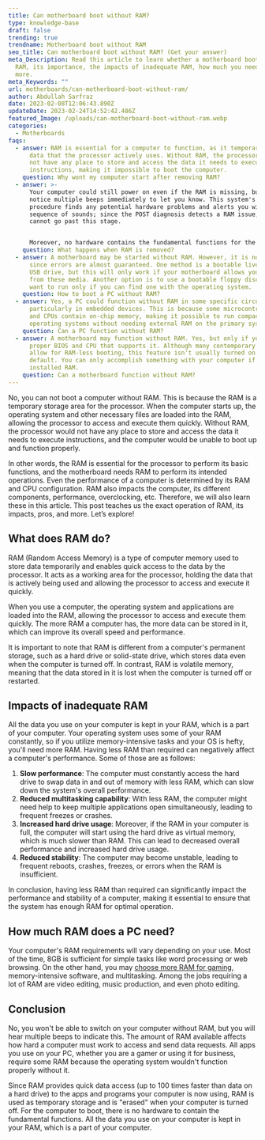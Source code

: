 ```yaml
---
title: Can motherboard boot without RAM?
type: knowledge-base
draft: false
trending: true
trendname: Motherboard boot without RAM
seo_title: Can motherboard boot without RAM? (Get your answer)
meta_Description: Read this article to learn whether a motherboard boots without
  RAM, its importance, the impacts of inadequate RAM, how much you need, and
  more.
meta_Keywords: ""
url: motherboards/can-motherboard-boot-without-ram/
author: Abdullah Sarfraz
date: 2023-02-08T12:06:43.890Z
updateDate: 2023-02-24T14:52:42.486Z
featured_Image: /uploads/can-motherboard-boot-without-ram.webp
categories:
  - Motherboards
faqs:
  - answer: RAM is essential for a computer to function, as it temporarily stores
      data that the processor actively uses. Without RAM, the processor would
      not have any place to store and access the data it needs to execute
      instructions, making it impossible to boot the computer.
    question: Why wont my computer start after removing RAM?
  - answer: >-
      Your computer could still power on even if the RAM is missing, but you'll
      notice multiple beeps immediately to let you know. This system's self-test
      procedure finds any potential hardware problems and alerts you with a
      sequence of sounds; since the POST diagnosis detects a RAM issue, you
      cannot go past this stage. 


      Moreover, no hardware contains the fundamental functions for the computer to boot. You can notice an error message on the screen or hear beeps indicating a RAM issue if your machine has one. The power supply may also be humming, or the discs may rotate, but your computer is dead since the BIOS code cannot locate a location in RAM to boot.
    question: What happens when RAM is removed?
  - answer: A motherboard may be started without RAM. However, it is not recommended
      since errors are almost guaranteed. One method is a bootable live CD or
      USB drive, but this will only work if your motherboard allows you to boot
      from these media. Another option is to use a bootable floppy disc, but you
      want to run only if you can find one with the operating system.
    question: How to boot a PC without RAM?
  - answer: Yes, a PC could function without RAM in some specific circumstances,
      particularly in embedded devices. This is because some microcontrollers
      and CPUs contain on-chip memory, making it possible to run compact
      operating systems without needing external RAM on the primary system.
    question: Can a PC function without RAM?
  - answer: A motherboard may function without RAM. Yes, but only if you have the
      proper BIOS and CPU that supports it. Although many contemporary BIOSes
      allow for RAM-less booting, this feature isn't usually turned on by
      default. You can only accomplish something with your computer if it has
      installed RAM.
    question: Can a motherboard function without RAM?
---
```

No, you can not boot a computer without RAM. This is because the RAM is a temporary storage area for the processor. When the computer starts up, the operating system and other necessary files are loaded into the RAM, allowing the processor to access and execute them quickly. Without RAM, the processor would not have any place to store and access the data it needs to execute instructions, and the computer would be unable to boot up and function properly. 

In other words, the RAM is essential for the processor to perform its basic functions, and the motherboard needs RAM to perform its intended operations. Even the performance of a computer is determined by its RAM and CPU configuration. RAM also impacts the computer, its different components, performance, overclocking, etc. Therefore, we will also learn these in this article. This post teaches us the exact operation of RAM, its impacts, pros, and more. Let’s explore!

## What does RAM do?

RAM (Random Access Memory) is a type of computer memory used to store data temporarily and enables quick access to the data by the processor. It acts as a working area for the processor, holding the data that is actively being used and allowing the processor to access and execute it quickly. 

When you use a computer, the operating system and applications are loaded into the RAM, allowing the processor to access and execute them quickly. The more RAM a computer has, the more data can be stored in it, which can improve its overall speed and performance.

It is important to note that RAM is different from a computer's permanent storage, such as a hard drive or solid-state drive, which stores data even when the computer is turned off. In contrast, RAM is volatile memory, meaning that the data stored in it is lost when the computer is turned off or restarted.

## Impacts of inadequate RAM

All the data you use on your computer is kept in your RAM, which is a part of your computer. Your operating system uses some of your RAM constantly, so if you utilize memory-intensive tasks and your OS is hefty, you'll need more RAM. Having less RAM than required can negatively affect a computer's performance. Some of those are as follows: 

1. **Slow performance**: The computer must constantly access the hard drive to swap data in and out of memory with less RAM, which can slow down the system's overall performance.
2. **Reduced multitasking capability**: With less RAM, the computer might need help to keep multiple applications open simultaneously, leading to frequent freezes or crashes.
3. **Increased hard drive usage**: Moreover, if the RAM in your computer is full, the computer will start using the hard drive as virtual memory, which is much slower than RAM. This can lead to decreased overall performance and increased hard drive usage.
4. **Reduced stability**: The computer may become unstable, leading to frequent reboots, crashes, freezes, or errors when the RAM is insufficient.

In conclusion, having less RAM than required can significantly impact the performance and stability of a computer, making it essential to ensure that the system has enough RAM for optimal operation.

## How much RAM does a PC need?

Your computer's RAM requirements will vary depending on your use. Most of the time, 8GB is sufficient for simple tasks like word processing or web browsing. On the other hand, you may [choose more RAM for gaming](https://pcideaz.com/rams/how-to-choose-the-best-ram-for-gaming/), memory-intensive software, and multitasking. Among the jobs requiring a lot of RAM are video editing, music production, and even photo editing.

## Conclusion

No, you won't be able to switch on your computer without RAM, but you will hear multiple beeps to indicate this. The amount of RAM available affects how hard a computer must work to access and send data requests. All apps you use on your PC, whether you are a gamer or using it for business, require some RAM because the operating system wouldn't function properly without it.

Since RAM provides quick data access (up to 100 times faster than data on a hard drive) to the apps and programs your computer is now using, RAM is used as temporary storage and is "erased" when your computer is turned off. For the computer to boot, there is no hardware to contain the fundamental functions. All the data you use on your computer is kept in your RAM, which is a part of your computer.